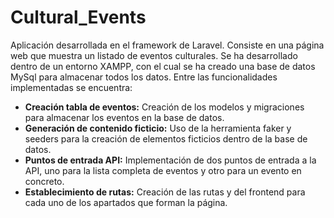 # Cultural_Events

Aplicación desarrollada en el framework de Laravel. Consiste en una página web que muestra un listado de eventos culturales. Se ha desarrollado dentro de un entorno XAMPP, con el cual se ha creado una base de datos MySql para almacenar todos los datos. Entre las funcionalidades implementadas se encuentra:

- **Creación tabla de eventos:** Creación de los modelos y migraciones para almacenar los eventos en la base de datos.
- **Generación de contenido ficticio:** Uso de la herramienta faker y seeders para la creación de elementos ficticios dentro de la base de datos.
- **Puntos de entrada API:** Implementación de dos puntos de entrada a la API, uno para la lista completa de eventos y otro para un evento en concreto.
- **Establecimiento de rutas:** Creación de las rutas y del frontend para cada uno de los apartados que forman la página.